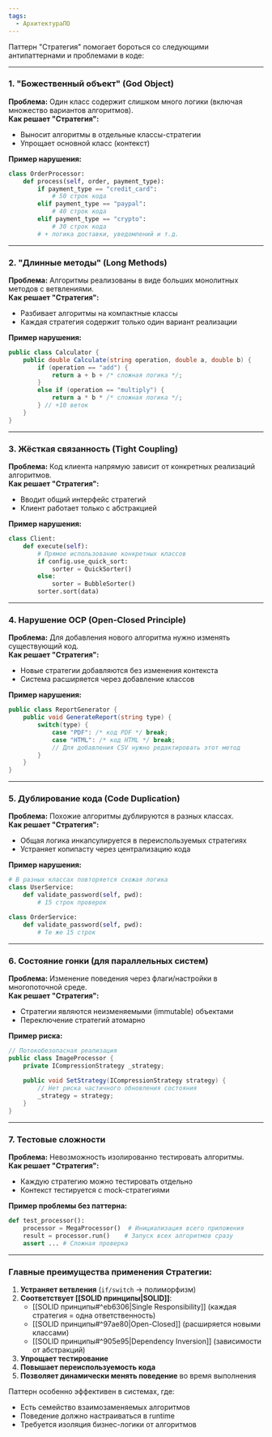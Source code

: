 ```yaml
---
tags:
  - АрхитектураПО
---
```


Паттерн "Стратегия" помогает бороться со следующими антипаттернами и проблемами в коде:

---

### 1. **"Божественный объект" (God Object)**
**Проблема:** Один класс содержит слишком много логики (включая множество вариантов алгоритмов).  
**Как решает "Стратегия":**  
- Выносит алгоритмы в отдельные классы-стратегии  
- Упрощает основной класс (контекст)

**Пример нарушения:**
```python
class OrderProcessor:
    def process(self, order, payment_type):
        if payment_type == "credit_card":
            # 50 строк кода
        elif payment_type == "paypal":
            # 40 строк кода
        elif payment_type == "crypto":
            # 30 строк кода
        # + логика доставки, уведомлений и т.д.
```

---

### 2. **"Длинные методы" (Long Methods)**
**Проблема:** Алгоритмы реализованы в виде больших монолитных методов с ветвлениями.  
**Как решает "Стратегия":**  
- Разбивает алгоритмы на компактные классы  
- Каждая стратегия содержит только один вариант реализации

**Пример нарушения:**
```csharp
public class Calculator {
    public double Calculate(string operation, double a, double b) {
        if (operation == "add") {
            return a + b + /* сложная логика */;
        }
        else if (operation == "multiply") {
            return a * b * /* сложная логика */;
        } // +10 веток
    }
}
```

---

### 3. **Жёсткая связанность (Tight Coupling)**
**Проблема:** Код клиента напрямую зависит от конкретных реализаций алгоритмов.  
**Как решает "Стратегия":**  
- Вводит общий интерфейс стратегий  
- Клиент работает только с абстракцией

**Пример нарушения:**
```python
class Client:
    def execute(self):
        # Прямое использование конкретных классов
        if config.use_quick_sort:
            sorter = QuickSorter()
        else:
            sorter = BubbleSorter()
        sorter.sort(data)
```

---

### 4. **Нарушение OCP (Open-Closed Principle)**
**Проблема:** Для добавления нового алгоритма нужно изменять существующий код.  
**Как решает "Стратегия":**  
- Новые стратегии добавляются без изменения контекста  
- Система расширяется через добавление классов

**Пример нарушения:**
```csharp
public class ReportGenerator {
    public void GenerateReport(string type) {
        switch(type) {
            case "PDF": /* код PDF */ break;
            case "HTML": /* код HTML */ break;
            // Для добавления CSV нужно редактировать этот метод
        }
    }
}
```

---

### 5. **Дублирование кода (Code Duplication)**
**Проблема:** Похожие алгоритмы дублируются в разных классах.  
**Как решает "Стратегия":**  
- Общая логика инкапсулируется в переиспользуемых стратегиях  
- Устраняет копипасту через централизацию кода

**Пример нарушения:**
```python
# В разных классах повторяется схожая логика
class UserService:
    def validate_password(self, pwd):
        # 15 строк проверок

class OrderService:
    def validate_password(self, pwd):
        # Те же 15 строк
```

---

### 6. **Состояние гонки (для параллельных систем)**
**Проблема:** Изменение поведения через флаги/настройки в многопоточной среде.  
**Как решает "Стратегия":**  
- Стратегии являются неизменяемыми (immutable) объектами  
- Переключение стратегий атомарно

**Пример риска:**
```csharp
// Потокобезопасная реализация
public class ImageProcessor {
    private ICompressionStrategy _strategy;
    
    public void SetStrategy(ICompressionStrategy strategy) {
        // Нет риска частичного обновления состояния
        _strategy = strategy;
    }
}
```

---

### 7. **Тестовые сложности**
**Проблема:** Невозможность изолированно тестировать алгоритмы.  
**Как решает "Стратегия":**  
- Каждую стратегию можно тестировать отдельно  
- Контекст тестируется с mock-стратегиями

**Пример проблемы без паттерна:**
```python
def test_processor():
    processor = MegaProcessor()  # Инициализация всего приложения
    result = processor.run()    # Запуск всех алгоритмов сразу
    assert ... # Сложная проверка
```

---

### Главные преимущества применения Стратегии:
1. **Устраняет ветвления** (`if/switch` → полиморфизм)  
2. **Соответствует [[SOLID принципы|SOLID]]**:
   - [[SOLID принципы#^eb6306|Single Responsibility]] (каждая стратегия = одна ответственность)
   - [[SOLID принципы#^97ae80|Open-Closed]]  (расширяется новыми классами)
   - [[SOLID принципы#^905e95|Dependency Inversion]] (зависимости от абстракций)
1. **Упрощает тестирование**  
2. **Повышает переиспользуемость кода**  
3. **Позволяет динамически менять поведение** во время выполнения

Паттерн особенно эффективен в системах, где:
- Есть семейство взаимозаменяемых алгоритмов
- Поведение должно настраиваться в runtime
- Требуется изоляция бизнес-логики от алгоритмов